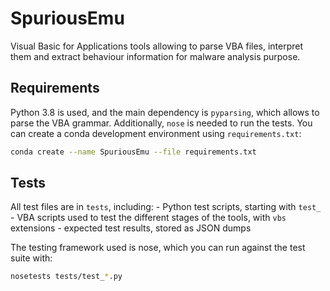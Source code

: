 # SpuriousEmu

Visual Basic for Applications tools allowing to parse VBA files, interpret them and extract behaviour information for malware analysis purpose.

## Requirements

Python 3.8 is used, and the main dependency is `pyparsing`, which allows to parse the VBA grammar. Additionally, `nose` is needed to run the tests. You can create a conda development environment using `requirements.txt`:

```bash
conda create --name SpuriousEmu --file requirements.txt
```

## Tests

All test files are in `tests`, including:
    - Python test scripts, starting with `test_`
    - VBA scripts used to test the different stages of the tools, with `vbs` extensions
    - expected test results, stored as JSON dumps

The testing framework used is nose, which you can run against the test suite with:

```bash
nosetests tests/test_*.py
```
